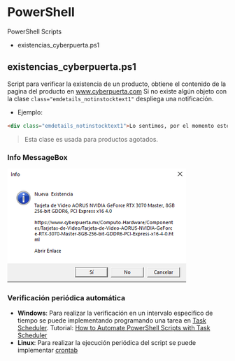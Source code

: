 # PowerShell
PowerShell Scripts

 - existencias_cyberpuerta.ps1

## existencias_cyberpuerta.ps1
Script para verificar la existencia de un producto, obtiene el contenido de la pagina del producto en www.cyberpuerta.com
Si no existe algún objeto con la clase `class="emdetails_notinstocktext1"` despliega una notificación.
- Ejemplo: 
```html 
<div class="emdetails_notinstocktext1">Lo sentimos, por el momento este producto está agotado.</div>
```
>Esta clase es usada para productos agotados.
### Info MessageBox
![Info MessageBox](https://github.com/jbvazquez/powershell/blob/main/images/messagebox.PNG?raw=true)

### Verificación periódica automática

- **Windows**: 
Para realizar la verificación en un intervalo especifico de tiempo se puede implementando programando una tarea en [Task Scheduler](https://docs.microsoft.com/en-us/windows-server/administration/windows-commands/schtasks).
Tutorial: [How to Automate PowerShell Scripts with Task Scheduler](https://blog.netwrix.com/2018/07/03/how-to-automate-powershell-scripts-with-task-scheduler/)
- **Linux**:
Para realizar la ejecución periódica del script se puede implementar [crontab](https://man7.org/linux/man-pages/man5/crontab.5.html)
 